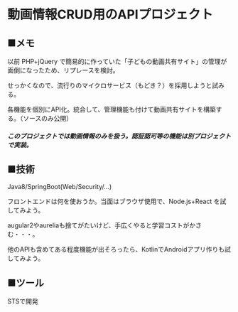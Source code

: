 # 動画情報CRUD用のAPIプロジェクト
## ■メモ
以前 PHP+jQuery で簡易的に作っていた「子どもの動画共有サイト」の管理が面倒になったため、リプレースを検討。

せっかくなので、流行りのマイクロサービス（もどき？）を採用しようと試みる。

各機能を個別にAPI化。統合して、管理機能も付けて動画共有サイトを構築する。（ソースのみ公開）

##### このプロジェクトでは動画情報のみを扱う。認証認可等の機能は別プロジェクトで実装。

## ■技術
Java8/SpringBoot(Web/Security/...)

フロントエンドは何を使おうか。当面はブラウザ使用で、Node.js+React を試してみよう。

augular2やaureliaも捨てがたいけど、手広くやると学習コストがかさむ・・・。

他のAPIも含めてある程度機能が出そろったら、KotlinでAndroidアプリ作りも試してみよう。

## ■ツール
STSで開発
